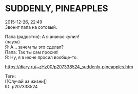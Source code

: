 SUDDENLY, PINEAPPLES
=====================

   
 2015-12-26, 22:49   
  Звонит папа на сотовый.   
   
 Папа (радостно): А я ананас купил!   
 (пауза)   
 Я: А... зачем ты это сделал?   
 Папа: Так ты сам просил!   
 Я: Ну, я в июне просил вообще-то.   
    
 <https://diary.ru/~zHz00/p207338524_suddenly-pineapples.htm>   
   
 Теги:   
 [[Случай из жизни]]   
 ID: p207338524